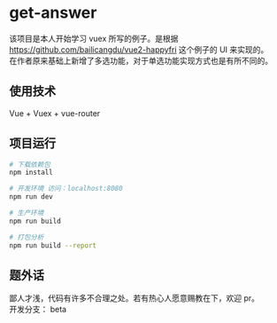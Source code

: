 # get-answer

该项目是本人开始学习 vuex 所写的例子。是根据 https://github.com/bailicangdu/vue2-happyfri 这个例子的 UI 来实现的。  
在作者原来基础上新增了多选功能，对于单选功能实现方式也是有所不同的。

## 使用技术

Vue + Vuex + vue-router

## 项目运行

``` bash
# 下载依赖包
npm install

# 开发环境 访问：localhost:8080
npm run dev

# 生产环境
npm run build

# 打包分析
npm run build --report
```

## 题外话

鄙人才浅，代码有许多不合理之处。若有热心人愿意赐教在下，欢迎 pr。  
开发分支： beta
